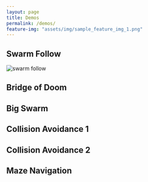 ```yaml
---
layout: page
title: Demos
permalink: /demos/
feature-img: "assets/img/sample_feature_img_1.png"
---
```



## Swarm Follow
![swarm follow](assets/img/demo_gifs/swarm_follow.gif)

## Bridge of Doom



## Big Swarm




## Collision Avoidance 1

## Collision Avoidance 2

## Maze Navigation
